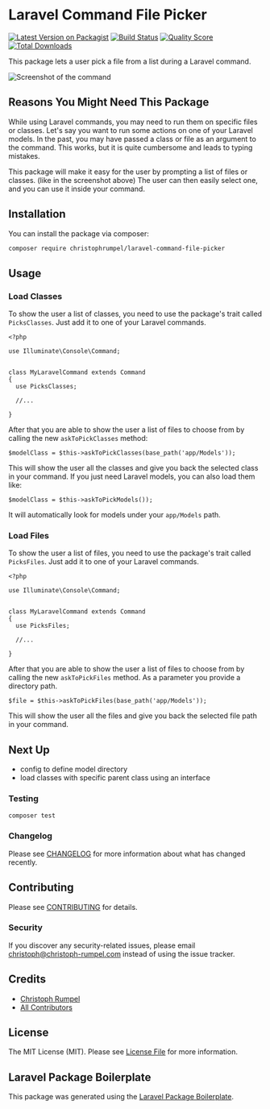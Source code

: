# Laravel Command File Picker

[![Latest Version on Packagist](https://img.shields.io/packagist/v/christophrumpel/laravel-command-file-picker.svg?style=flat-square)](https://packagist.org/packages/christophrumpel/laravel-command-file-picker)
[![Build Status](https://img.shields.io/travis/christophrumpel/laravel-command-file-picker/master.svg?style=flat-square)](https://travis-ci.org/christophrumpel/laravel-command-file-picker)
[![Quality Score](https://img.shields.io/scrutinizer/g/christophrumpel/laravel-command-file-picker.svg?style=flat-square)](https://scrutinizer-ci.com/g/christophrumpel/laravel-command-file-picker)
[![Total Downloads](https://img.shields.io/packagist/dt/christophrumpel/laravel-command-file-picker.svg?style=flat-square)](https://packagist.org/packages/christophrumpel/laravel-command-file-picker)

This package lets a user pick a file from a list during a Laravel command.

![Screenshot of the command](http://screenshots.nomoreencore.com/laravel_factories_reloaded.png)

## Reasons You Might Need This Package

While using Laravel commands, you may need to run them on specific files or classes. Let's say you want to run some actions on one of your Laravel models. In the past, you may have passed a class or file as an argument to the command. This works, but it is quite cumbersome and leads to typing mistakes.

This package will make it easy for the user by prompting a list of files or classes. (like in the screenshot above) The user can then easily select one, and you can use it inside your command.

## Installation

You can install the package via composer:

```bash
composer require christophrumpel/laravel-command-file-picker
```

## Usage

### Load Classes

To show the user a list of classes, you need to use the package's trait called `PicksClasses`. Just add it to one of your Laravel commands.

```
<?php

use Illuminate\Console\Command;


class MyLaravelCommand extends Command
{
  use PicksClasses;
  
  //...

}
```

After that you are able to show the user a list of files to choose from by calling the new `askToPickClasses` method:

```
$modelClass = $this->askToPickClasses(base_path('app/Models'));
```

This will show the user all the classes and give you back the selected class in your command. If you just need Laravel models, you can also load them like:

```
$modelClass = $this->askToPickModels());
```

It will automatically look for models under your `app/Models` path.

### Load Files

To show the user a list of files, you need to use the package's trait called `PicksFiles`. Just add it to one of your Laravel commands.

```
<?php

use Illuminate\Console\Command;


class MyLaravelCommand extends Command
{
  use PicksFiles;
  
  //...

}
```

After that you are able to show the user a list of files to choose from by calling the new `askToPickFiles` method. As a parameter you provide a directory path.

```
$file = $this->askToPickFiles(base_path('app/Models'));
```

This will show the user all the files and give you back the selected file path in your command.

## Next Up

- config to define model directory
- load classes with specific parent class using an interface

### Testing

``` bash
composer test
```

### Changelog

Please see [CHANGELOG](CHANGELOG.md) for more information about what has changed recently.

## Contributing

Please see [CONTRIBUTING](CONTRIBUTING.md) for details.

### Security

If you discover any security-related issues, please email christoph@christoph-rumpel.com instead of using the issue tracker.

## Credits

- [Christoph Rumpel](https://github.com/christophrumpel)
- [All Contributors](../../contributors)

## License

The MIT License (MIT). Please see [License File](LICENSE.md) for more information.

## Laravel Package Boilerplate

This package was generated using the [Laravel Package Boilerplate](https://laravelpackageboilerplate.com).
